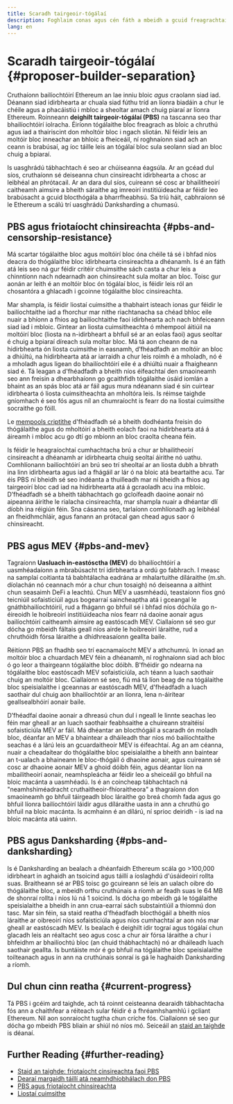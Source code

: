 ```yaml
---
title: Scaradh tairgeoir-tógálaí
description: Foghlaim conas agus cén fáth a mbeidh a gcuid freagrachtaí blocthógála agus blocchraolacháin á scoilteadh ag bailíochtóirí Ethereum.
lang: en
---
```


# Scaradh tairgeoir-tógálaí {#proposer-builder-separation}

Cruthaíonn bailíochtóirí Ethereum an lae inniu bloic _agus_ craolann siad iad. Déanann siad idirbhearta ar chuala siad fúthu tríd an líonra biadáin a chur le chéile agus a phacáistiú i mbloc a sheoltar amach chuig piaraí ar líonra Ethereum. Roinneann **deighilt tairgeoir-tógálaí (PBS)** na tascanna seo thar bhailíochtóirí iolracha. Éiríonn tógálaithe bloc freagrach as bloic a chruthú agus iad a thairiscint don mholtóir bloc i ngach sliotán. Ní féidir leis an moltóir bloc inneachar an bhloic a fheiceáil, ní roghnaíonn siad ach an ceann is brabúsaí, ag íoc táille leis an tógálaí bloc sula seolann siad an bloc chuig a bpiaraí.

Is uasghrádú tábhachtach é seo ar chúiseanna éagsúla. Ar an gcéad dul síos, cruthaíonn sé deiseanna chun cinsireacht idirbhearta a chosc ar leibhéal an phrótacail. Ar an dara dul síos, cuireann sé cosc ​​ar bhailitheoirí caitheamh aimsire a bheith sáraithe ag imreoirí institiúideacha ar féidir leo brabúsacht a gcuid blocthógála a bharrfheabhsú. Sa tríú háit, cabhraíonn sé le Ethereum a scálú trí uasghrádú Danksharding a chumasú.

## PBS agus friotaíocht chinsireachta {#pbs-and-censorship-resistance}

Má scartar tógálaithe bloc agus moltóirí bloc óna chéile tá sé i bhfad níos deacra do thógálaithe bloc idirbhearta cinsireachta a dhéanamh. Is é an fáth atá leis seo ná gur féidir critéir chuimsithe sách casta a chur leis a chinntíonn nach ndearnadh aon chinsireacht sula moltar an bloc. Toisc gur aonán ar leith é an moltóir bloc ón tógálaí bloc, is féidir leis ról an chosantóra a ghlacadh i gcoinne tógálaithe bloc cinsireachta.

Mar shampla, is féidir liostaí cuimsithe a thabhairt isteach ionas gur féidir le bailíochtaithe iad a fhorchur mar nithe riachtanacha sa chéad bhloc eile nuair a bhíonn a fhios ag bailíochtaithe faoi idirbhearta ach nach bhfeiceann siad iad i mbloic. Gintear an liosta cuimsitheachta ó mhempool áitiúil na moltóirí bloc (liosta na n-idirbheart a bhfuil sé ar an eolas faoi) agus seoltar é chuig a bpiaraí díreach sula moltar bloc. Má tá aon cheann de na hidirbhearta ón liosta cuimsithe in easnamh, d’fhéadfadh an moltóir an bloc a dhiúltú, na hidirbhearta atá ar iarraidh a chur leis roimh é a mholadh, nó é a mholadh agus ligean do bhailíochtóirí eile é a dhiúltú nuair a fhaigheann siad é. Tá leagan a d'fhéadfadh a bheith níos éifeachtaí den smaoineamh seo ann freisin a dhearbhaíonn go gcaithfidh tógálaithe úsáid iomlán a bhaint as an spás bloc atá ar fáil agus mura ndéanann siad é sin cuirtear idirbhearta ó liosta cuimsitheachta an mholtóra leis. Is réimse taighde gníomhach é seo fós agus níl an chumraíocht is fearr do na liostaí cuimsithe socraithe go fóill.

Le [mempools criptithe](https://www.youtube.com/watch?v=fHDjgFcha0M&list=PLpktWkixc1gUqkyc1-iE6TT0RWQTBJELe&index=3) d'fhéadfadh sé a bheith dodhéanta freisin do thógálaithe agus do mholtóirí a bheith eolach faoi na hidirbhearta atá á áireamh i mbloc acu go dtí go mbíonn an bloc craolta cheana féin.

<ExpandableCard title="Cad iad na cineálacha cinsireachta a réitíonn PBS?" eventCategory="/roadmap/pbs" eventName="clicked what kinds of censorship does PBS solve?">

Is féidir le heagraíochtaí cumhachtacha brú a chur ar bhailitheoirí cinsireacht a dhéanamh ar idirbhearta chuig seoltaí áirithe nó uathu. Comhlíonann bailíochtóirí an brú seo trí sheoltaí ar an liosta dubh a bhrath ina linn idirbhearta agus iad a fhágáil ar lár ó na bloic atá beartaithe acu. Tar éis PBS ní bheidh sé seo indéanta a thuilleadh mar ní bheidh a fhios ag tairgeoirí bloc cad iad na hidirbhearta atá á gcraoladh acu ina mbloic. D’fhéadfadh sé a bheith tábhachtach go gcloífeadh daoine aonair nó aipeanna áirithe le rialacha cinsireachta, mar shampla nuair a dhéantar dlí díobh ina réigiún féin. Sna cásanna seo, tarlaíonn comhlíonadh ag leibhéal an fheidhmchláir, agus fanann an prótacal gan chead agus saor ó chinsireacht.

</ExpandableCard>

## PBS agus MEV {#pbs-and-mev}

Tagraíonn **Uasluach in-eastósctha (MEV)** do bhailíochtóirí a uasmhéadaíonn a mbrabúsacht trí idirbhearta a ordú go fabhrach. I measc na samplaí coitianta tá babhtálacha eadrána ar mhalartuithe díláraithe (m.sh. díolachán nó ceannach mór a chur chun tosaigh) nó deiseanna a aithint chun seasaimh DeFi a leachtú. Chun MEV a uasmhéadú, teastaíonn fios gnó teicniúil sofaisticiúil agus bogearraí saincheaptha atá i gceangal le gnáthbhailíochtóiríí, rud a fhágann go bhfuil sé i bhfad níos dóchúla go n-éireoidh le hoibreoirí institiúideacha níos fearr ná daoine aonair agus bailíochtóirí caitheamh aimsire ag eastóscadh MEV. Ciallaíonn sé seo gur dócha go mbeidh fáltais geall níos airde le hoibreoirí láraithe, rud a chruthóidh fórsa láraithe a dhídhreasaíonn geallta baile.

Réitíonn PBS an fhadhb seo trí eacnamaíocht MEV a athchumrú. In ionad an moltóir bloc a chuardach MEV féin a dhéanamh, ní roghnaíonn siad ach bloc ó go leor a thairgeann tógálaithe bloc dóibh. B'fhéidir go ndearna na tógálaithe bloc eastóscadh MEV sofaisticiúla, ach téann a luach saothair chuig an moltóir bloc. Ciallaíonn sé seo, fiú má tá líon beag de na tógálaithe bloc speisialaithe i gceannas ar eastóscadh MEV, d'fhéadfadh a luach saothair dul chuig aon bhailíochtóir ar an líonra, lena n-áirítear geallsealbhóirí aonair baile.

<ExpandableCard title="Cén fáth a bhfuil sé ceart go leor blocthógáil a lárú?" eventCategory="/roadmap/pbs" eventName="clicked why is it OK to centralize block building?">

D’fhéadfaí daoine aonair a dhreasú chun dul i ngeall le linnte seachas leo féin mar gheall ar an luach saothair feabhsaithe a chuireann straitéisí sofaisticiúla MEV ar fáil. Má dhéantar an blocthógáil a scaradh ón moladh bloc, déanfar an MEV a bhaintear a dháileadh thar níos mó bailíochtaithe seachas é a lárú leis an gcuardaitheoir MEV is éifeachtaí. Ag an am céanna, nuair a cheadaítear do thógálaithe bloc speisialaithe a bheith ann baintear an t-ualach a bhaineann le bloc-thógáil ó dhaoine aonair, agus cuireann sé cosc ​​​​ar dhaoine aonair MEV a ghoid dóibh féin, agus déantar líon na mbailitheoirí aonair, neamhspleácha ar féidir leo a sheiceáil go bhfuil na bloic macánta a uasmhéadú. Is é an coincheap tábhachtach ná "neamhshiméadracht cruthaitheoir-fhíoraitheora" a thagraíonn don smaoineamh go bhfuil táirgeadh bloc láraithe go breá chomh fada agus go bhfuil líonra bailíochtóirí láidir agus díláraithe uasta in ann a chruthú go bhfuil na bloic macánta. Is acmhainn é an dílárú, ní sprioc deiridh - is iad na bloic macánta atá uainn.
</ExpandableCard>

## PBS agus Danksharding {#pbs-and-danksharding}

Is é Danksharding an bealach a dhéanfaidh Ethereum scála go >100,000 idirbheart in aghaidh an tsoicind agus táillí a íoslaghdú d'úsáideoirí rollta suas. Braitheann sé ar PBS toisc go gcuireann sé leis an ualach oibre do thógálaithe bloc, a mbeidh orthu cruthúnais a ríomh ar feadh suas le 64 MB de shonraí rollta i níos lú ná 1 soicind. Is dócha go mbeidh gá le tógálaithe speisialaithe a bheidh in ann crua-earraí sách substaintiúil a thiomnú don tasc. Mar sin féin, sa staid reatha d'fhéadfadh blocthógáil a bheith níos láraithe ar oibreoirí níos sofaisticiúla agus níos cumhachtaí ar aon nós mar gheall ar eastóscadh MEV. Is bealach é deighilt idir tograí agus tógálaí chun glacadh leis an réaltacht seo agus cosc ​​a chur air fórsa láraithe a chur i bhfeidhm ar bhailíochtú bloc (an chuid thábhachtach) nó ar dháileadh luach saothair geallta. Is buntáiste mór é go bhfuil na tógálaithe bloc speisialaithe toilteanach agus in ann na cruthúnais sonraí is gá le haghaidh Danksharding a ríomh.

## Dul chun cinn reatha {#current-progress}

Tá PBS i gcéim ard taighde, ach tá roinnt ceisteanna dearaidh tábhachtacha fós ann a chaithfear a réiteach sular féidir é a fhréamhshamhlú i gcliant Ethereum. Níl aon sonraíocht tugtha chun críche fós. Ciallaíonn sé seo gur dócha go mbeidh PBS bliain ar shiúl nó níos mó. Seiceáil an [staid an taighde](https://notes.ethereum.org/@vbuterin/pbs_censorship_resistance) is déanaí.

## Further Reading {#further-reading}

- [Staid an taighde: friotaíocht cinsireachta faoi PBS](https://notes.ethereum.org/@vbuterin/pbs_censorship_resistance)
- [Dearaí margaidh táillí atá neamhdhíobhálach don PBS](https://ethresear.ch/t/proposer-block-builder-separation-friendly-fee-market-designs/9725)
- [PBS agus friotaíocht chinsireachta](https://notes.ethereum.org/@fradamt/H1TsYRfJc#Secondary-auctions)
- [Liostaí cuimsithe](https://notes.ethereum.org/@fradamt/H1ZqdtrBF)
